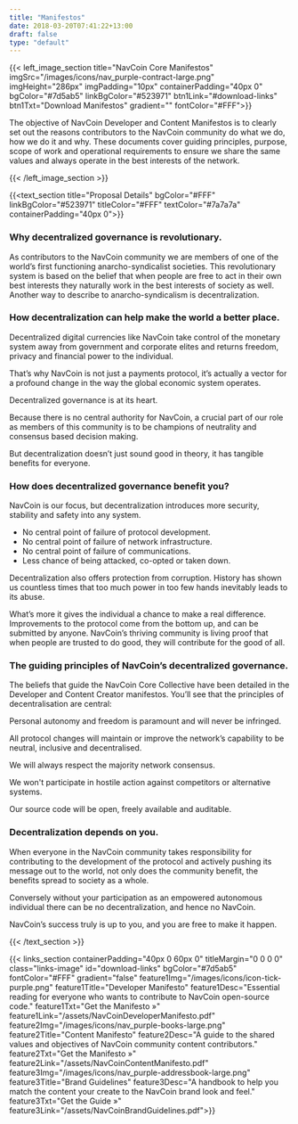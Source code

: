 ```yaml
---
title: "Manifestos"
date: 2018-03-20T07:41:22+13:00
draft: false
type: "default"
---
```

{{< left_image_section
    title="NavCoin Core Manifestos"
    imgSrc="/images/icons/nav_purple-contract-large.png"
    imgHeight="286px"
    imgPadding="10px"
    containerPadding="40px 0"
    bgColor="#7d5ab5"
    linkBgColor="#523971"
    btn1Link="#download-links"
    btn1Txt="Download Manifestos"
    gradient=""
    fontColor="#FFF">}}
    <p>The objective of NavCoin Developer and Content Manifestos is to clearly set out the reasons contributors to the NavCoin community do what we do, how we do it and why. These documents cover guiding principles, purpose, scope of work and operational requirements to ensure we share the same values and always operate in the best interests of the network.</p>
{{< /left_image_section >}}

{{<text_section
    title="Proposal Details"
    bgColor="#FFF"
    linkBgColor="#523971"
    titleColor="#FFF"
    textColor="#7a7a7a"
    containerPadding="40px 0">}}

<h3>Why decentralized governance is revolutionary.</h3>

<p>As contributors to the NavCoin community we are members of one of the world’s first functioning anarcho-syndicalist societies. This revolutionary system is based on the belief that when people are free to act in their own best interests they naturally work in the best interests of society as well. Another way to describe to anarcho-syndicalism is decentralization.</p>

<h3>How decentralization can help make the world a better place.</h3>

<p>Decentralized digital currencies like NavCoin take control of the monetary system away from government and corporate elites and returns freedom, privacy and financial power to the individual.</p>

<p>That’s why NavCoin is not just a payments protocol, it’s actually a vector for a profound change in the way the global economic system operates.</p>

<p>Decentralized governance is at its heart.</p>

<p>Because there is no central authority for NavCoin, a crucial part of our role as members of this community is to be champions of neutrality and consensus based decision making.</p>

<p>But decentralization doesn’t just sound good in theory, it has tangible benefits for everyone.</p>

<h3>How does decentralized governance benefit you?</h3>

<p>NavCoin is our focus, but decentralization introduces more security, stability and safety into any system.</p>

<ul>
<li>No central point of failure of protocol development.</li>
<li>No central point of failure of network infrastructure.</li>
<li>No central point of failure of communications.</li>
<li>Less chance of being attacked, co-opted or taken down.</li>
</ul>

<p>Decentralization also offers protection from corruption. History has shown us countless times that too much power in too few hands inevitably leads to its abuse.</p>

<p>What’s more it gives the individual a chance to make a real difference. Improvements to the protocol come from the bottom up, and can be submitted by anyone. NavCoin’s thriving community is living proof that when people are trusted to do good, they will contribute for the good of all.</p>

<h3>The guiding principles of NavCoin’s decentralized governance.</h3>

<p>The beliefs that guide the NavCoin Core Collective have been detailed in the Developer and Content Creator manifestos.
You’ll see that the principles of decentralisation are central:</p>

<p>Personal autonomy and freedom is paramount and will never be infringed.</p>
<p>All protocol changes will maintain or improve the network’s capability to be neutral, inclusive and decentralised.</p>
<p>We will always respect the majority network consensus.</p>
<p>We won't participate in hostile action against competitors or alternative systems.</p>
<p>Our source code will be open, freely available and auditable.</p>

<h3>Decentralization depends on you.</h3>

<p>When everyone in the NavCoin community takes responsibility for contributing to the development of the protocol and actively pushing its message out to the world, not only does the community benefit, the benefits spread to society as a whole.</p>

<p>Conversely without your participation as an empowered autonomous individual there can be no decentralization, and hence no NavCoin.</p>

<p>NavCoin’s success truly is up to you, and you are free to make it happen.</p>

{{< /text_section >}}

{{< links_section
    containerPadding="40px 0 60px 0"
    titleMargin="0 0 0 0"
    class="links-image"
    id="download-links"
    bgColor="#7d5ab5"
    fontColor="#FFF"
    gradient="false"
    feature1Img="/images/icons/icon-tick-purple.png"
    feature1Title="Developer Manifesto"
    feature1Desc="Essential reading for everyone who wants to contribute to NavCoin open-source code."
    feature1Txt="Get the Manifesto »"
    feature1Link="/assets/NavCoinDeveloperManifesto.pdf"
    feature2Img="/images/icons/nav_purple-books-large.png"
    feature2Title="Content Manifesto"
    feature2Desc="A guide to the shared values and objectives of NavCoin community content contributors."
    feature2Txt="Get the Manifesto »"
    feature2Link="/assets/NavCoinContentManifesto.pdf"
    feature3Img="/images/icons/nav_purple-addressbook-large.png"
    feature3Title="Brand Guidelines"
    feature3Desc="A handbook to help you match the content your create to the NavCoin brand look and feel."
    feature3Txt="Get the Guide »"
    feature3Link="/assets/NavCoinBrandGuidelines.pdf">}}
